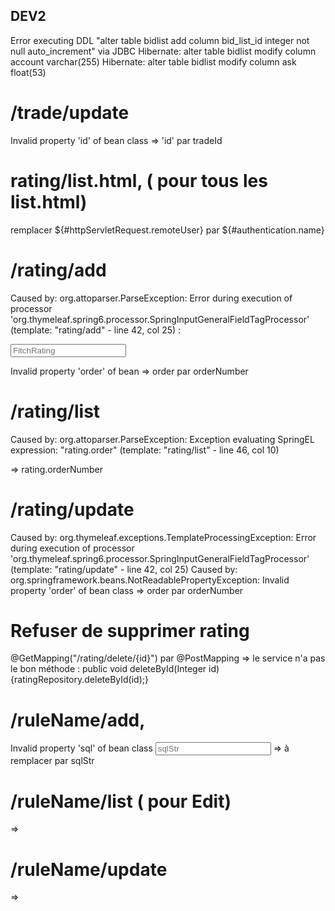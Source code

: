 ## DEV2
Error executing DDL "alter table bidlist add column bid_list_id integer not null auto_increment" via JDBC
Hibernate: alter table bidlist modify column account  varchar(255)
Hibernate: alter table bidlist modify column ask  float(53)


# /trade/update
Invalid property 'id' of bean class => 'id' par tradeId


# rating/list.html, ( pour tous les list.html)
remplacer ${#httpServletRequest.remoteUser} par ${#authentication.name}

# /rating/add
Caused by: org.attoparser.ParseException: Error during execution of processor 
'org.thymeleaf.spring6.processor.SpringInputGeneralFieldTagProcessor' 
(template: "rating/add" - line 42, col 25) : 

<input type="text" th:field="*{order}" id="order" placeholder="FitchRating" class="col-4">

Invalid property 'order' of bean
=> order par orderNumber

# /rating/list
Caused by: org.attoparser.ParseException: Exception evaluating SpringEL expression:
"rating.order" (template: "rating/list" - line 46, col 10)
<td th:text="${rating.order}"></td> => rating.orderNumber

# /rating/update
Caused by: org.thymeleaf.exceptions.TemplateProcessingException: Error during execution of processor 
'org.thymeleaf.spring6.processor.SpringInputGeneralFieldTagProcessor' (template: "rating/update" - line 42, col 25)
Caused by: org.springframework.beans.NotReadablePropertyException: Invalid property 'order' of bean class 
=> order par orderNumber

# Refuser de supprimer rating
@GetMapping("/rating/delete/{id}") par @PostMapping
=> le service n'a pas le bon méthode : public void deleteById(Integer id) {ratingRepository.deleteById(id);}

# /ruleName/add, 
Invalid property 'sql' of bean class
<input type="text" th:field="*{sqlStr}" id="sql" placeholder="sqlStr" class="col-4"> => à remplacer par sqlStr
# /ruleName/list ( pour Edit)
<td th:text="${ruleName.sql}"></td> => <td th:text="${ruleName.sqlStr}"></td>

# /ruleName/update
<td th:text="${ruleName.sql}"></td> => <td th:text="${ruleName.sqlStr}"></td>
